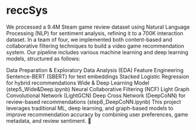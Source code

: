 # reccSys
We processed a 9.4M Steam game review dataset using Natural Language Processing (NLP) for sentiment analysis, refining it to a 700K interaction dataset. In a team of four, we implemented both content-based and collaborative filtering techniques to build a video game recommendation system. Our pipeline includes various machine learning and deep learning models, structured as follows:

Data Preparation & Exploratory Data Analysis (EDA) 
Feature Engineering 
Sentence-BERT (SBERT) for text embeddings 
Stacked Logistic Regression for hybrid recommendations 
Wide & Deep Learning Model (step5_Wide&Deep.ipynb)
Neural Collaborative Filtering (NCF) 
Light Graph Convolutional Network (LightGCN) 
Deep Cross Network (DeepCoNN) for review-based recommendations (step8_DeepCoNN.ipynb)
This project leverages traditional ML, deep learning, and graph-based models to improve recommendation accuracy by combining user preferences, game metadata, and review sentiment. 🚀
